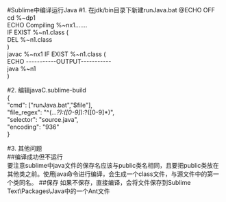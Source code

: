 #Sublime中编译运行Java
#1. 在jdk/bin目录下新建runJava.bat
@ECHO OFF  
cd %~dp1  
ECHO Compiling %~nx1.......  
IF EXIST %~n1.class (  
  DEL %~n1.class  
)  
javac %~nx1
IF EXIST %~n1.class (  
  ECHO -----------OUTPUT-----------  
  java %~n1  
) 

#2. 编辑javaC.sublime-build  
{  
	"cmd": ["runJava.bat","$file"],  
	"file_regex": "^(...*?):([0-9]*):?([0-9]*)",  
	"selector": "source.java",  
	"encoding": "936"  
}

#3. 其他问题  
##编译成功但不运行  
要注意sublime中java文件的保存名应该与public类名相同，且要把public类放在其他类之前。使用java命令进行编译，会生成一个class文件，与源文件中的第一个类同名。
##保存
如果不保存，直接编译，会将文件保存到Sublime Text\Packages\Java中的一个Ant文件
